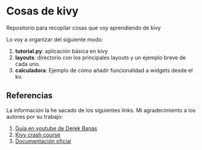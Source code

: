 # Cosas de kivy
Repositorio para recopilar cosas que voy aprendiendo de kivy

Lo voy a organizar del siguiente modo:
1. **tutorial.py**: aplicación básica en kivy
2. **layouts**: directorio con los principales layouts y un ejemplo breve de cada uno.
3. **calculadora**: Ejemplo de cómo añadir funcionalidad a widgets desde el kv.




## Referencias
La información la he sacado de los siguientes links. Mi agradecimiento a los autores por su trabajo:
1. [Guía en youtube de Derek Banas](https://www.youtube.com/playlist?list=PLGLfVvz_LVvTAZ-OcNIXe05srJRXaJRd9)
2. [Kivy crash course](http://inclem.net/pages/kivy-crash-course/)
3. [Documentación oficial](https://kivy.org/doc/stable/api-kivy.html) 
